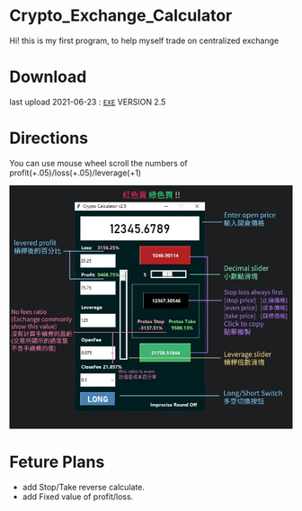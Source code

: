# Crypto_Exchange_Calculator
 Hi! this is my first program, to help myself trade on centralized exchange

# Download
 last upload 2021-06-23 : [`EXE`](https://mega.nz/file/roRmjDhR#qcBwT_zwSoKVIC-8dcE-4hMKjbH-ea0Yhe4Q9XKWt_o) VERSION 2.5

# Directions
You can use mouse wheel scroll the numbers of profit(+.05)/loss(+.05)/leverage(+1) 

![image](https://raw.githubusercontent.com/imt48/Crypto_Exchange_Calculator/main/Directions.jpg)

# Feture Plans
* add Stop/Take reverse calculate.<br>
* add Fixed value of profit/loss.<br>
